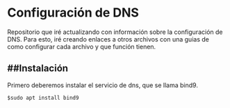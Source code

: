 # Configuración de DNS
Repositorio que iré actualizando con información sobre la configuración de DNS.
Para esto, iré creando enlaces a otros archivos con una guias de como configurar cada archivo y que función tienen.

##Instalación
---
Primero deberemos instalar el servicio de dns, que se llama bind9.
```
$sudo apt install bind9
```
